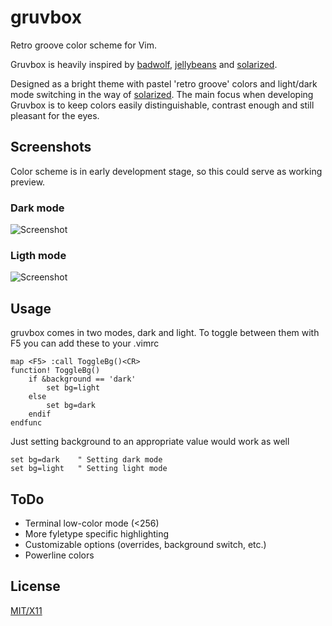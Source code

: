 gruvbox
=======

Retro groove color scheme for Vim.

Gruvbox is heavily inspired by [badwolf][], [jellybeans][] and [solarized][].

Designed as a bright theme with pastel 'retro groove' colors and light/dark mode switching in the way of [solarized][]. The main focus when developing Gruvbox is to keep colors easily distinguishable, contrast enough and still pleasant for the eyes.

[badwolf]: https://github.com/sjl/badwolf
[jellybeans]: https://github.com/nanotech/jellybeans.vim
[solarized]: http://ethanschoonover.com/solarized

Screenshots
-----------

Color scheme is in early development stage, so this could serve as working preview.

### Dark mode

![Screenshot](http://i.imgur.com/2870c.png)

### Ligth mode

![Screenshot](http://i.imgur.com/oS9I3.png)

Usage
-----

gruvbox comes in two modes, dark and light. To toggle between them with F5 you can add these to your .vimrc

	map <F5> :call ToggleBg()<CR>
	function! ToggleBg()
		if &background == 'dark'
			set bg=light
		else
			set bg=dark
		endif
	endfunc

Just setting background to an appropriate value would work as well

	set bg=dark    " Setting dark mode
	set bg=light   " Setting light mode

ToDo
----

* Terminal low-color mode (&lt;256)
* More fyletype specific highlighting
* Customizable options (overrides, background switch, etc.)
* Powerline colors

License
-------
[MIT/X11][]

[MIT/X11]: https://en.wikipedia.org/wiki/MIT_License
